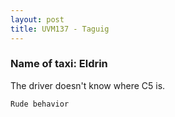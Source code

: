 ```yaml
---
layout: post
title: UVM137 - Taguig
---
```


### Name of taxi: Eldrin

The driver doesn't know where C5 is. 

```Rude behavior```

